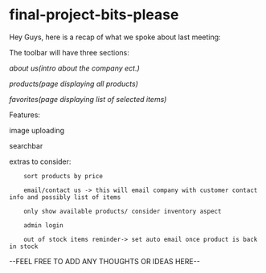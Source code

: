 # final-project-bits-please

Hey Guys, 
here is a recap of what we spoke about last meeting:

The toolbar will have three sections:

*about us(intro about the company ect.)*

*products(page displaying all products)*

*favorites(page displaying list of selected items)*

Features:

  image uploading
	
  searchbar
	
  extras to consider:
	
        sort products by price
				
        email/contact us -> this will email company with customer contact info and possibly list of items
				
        only show available products/ consider inventory aspect
				
        admin login
				
        out of stock items reminder-> set auto email once product is back in stock
        
        
 --FEEL FREE TO ADD ANY THOUGHTS OR IDEAS HERE--
        
        

  

